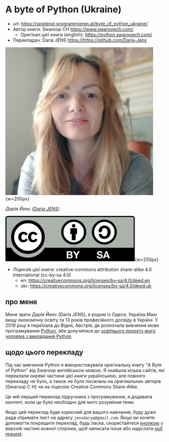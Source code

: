 # A byte of Python (Ukraine)

* url: <https://spielend-programmieren.at/byte_of_python_ukraine/>
* Aвтор книги: Swaroop CH <https://www.swaroopch.com/>
  * Оригінал цієї книги (english): <https://python.swaroopch.com/>
* Перекладач: Daria JENS <https://https://github.com/Daria-Jens>

![Daria JENS](img/daria.jpeg){w=200px}

_Дарія Йенс ([Daria JENS](https://www.linkedin.com/in/daria-jens-6b382a7/))_

![cc-by-sa 4.0](img/cc-by-sa.png){w=250px}

* Ліцензія цієї книги: creative-commons attribution share-alike 4.0 International (cc-by-sa 4.0)
  * en: <https://creativecommons.org/licenses/by-sa/4.0/deed.en>
  * ukr: <https://creativecommons.org/licenses/by-sa/4.0/deed.uk>  
  



## про мене

Мене звати Дарія Йенс (Daria JENS), я родом із Одеси, Україна.Маю вищу економічну освіту та 13 років професійного досвіду в Україні. У 2019 році я переїхала до Відня, Австрія, де розпочала вивчення мови програмування [Python](https://python.org), аби долучитися до [освітнього проєкту мого чоловіка з викладання Python](https://spielend-programmieren.at)

## щодо цього перекладу

Під час вивчення Python я використовувала оригінальну книгу "A Byte of Python" від Swaroop  англійською мовою. Я знайшла кілька сайтів, які переклали окремі частини цієї книги українською, але повного перекладу не було, а також не було посилань на оригінальних авторів (Swaroop C H) чи на ліцензію Creative Commons Share-Alike.

Це мій перший переклад підручника з програмування, я додавала контент, коли це було необхідно для мого розуміння теми.

Якщо цей переклад буде корисний для вашого навчання, буду дуже рада отримати лист на адресу `jensdarya@gmail.com`. Якщо ви хочете допомогти покращити переклад, будь ласка, скористайтеся [кнопкою](https://docs.github.com/en/issues/tracking-your-work-with-issues/about-issues) у верхній частині кожної сторінки, щоб написати issue або надіслати [pull request](https://docs.github.com/en/pull-requests/collaborating-with-pull-requests/proposing-changes-to-your-work-with-pull-requests/about-pull-requests).